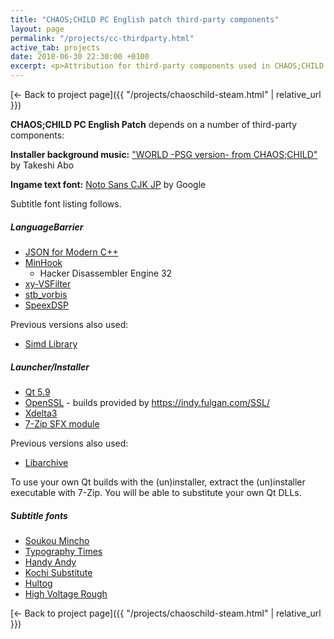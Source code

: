 ```yaml
---
title: "CHAOS;CHILD PC English patch third-party components"
layout: page
permalink: "/projects/cc-thirdparty.html"
active_tab: projects
date: 2018-06-30 22:30:00 +0100
excerpt: <p>Attribution for third-party components used in CHAOS;CHILD PC English Patch</p>
---
```


[← Back to project page]({{ "/projects/chaoschild-steam.html" | relative_url }})

**CHAOS;CHILD PC English Patch** depends on a number of third-party components:

**Installer background music:** ["WORLD -PSG version- from CHAOS;CHILD"](https://soundcloud.com/valsound/world-psg-version-from-chaoschild) by Takeshi Abo

**Ingame text font:** [Noto Sans CJK JP](https://www.google.com/get/noto/) by Google

Subtitle font listing follows.

##### LanguageBarrier

* [JSON for Modern C++](https://github.com/nlohmann/json)
* [MinHook](https://github.com/TsudaKageyu/minhook)
  * Hacker Disassembler Engine 32
* [xy-VSFilter](https://github.com/Cyberbeing/xy-VSFilter/tree/3.0.0.306)
* [stb_vorbis](https://github.com/nothings/stb)
* [SpeexDSP](https://www.speex.org)

Previous versions also used:

* [Simd Library](http://simd.sourceforge.net/)

##### Launcher/Installer

* [Qt 5.9](https://qt.io)
* [OpenSSL](https://www.openssl.org) - builds provided by https://indy.fulgan.com/SSL/
* [Xdelta3](http://xdelta.org)
* [7-Zip SFX module](https://7-zip.org/)

Previous versions also used:

* [Libarchive](https://www.libarchive.org/)

To use your own Qt builds with the (un)installer, extract the (un)installer executable with 7-Zip. You will be able to substitute your own Qt DLLs.

##### Subtitle fonts

* [Soukou Mincho](https://www.fontsquirrel.com/fonts/soukou-mincho)
* [Typography Times](https://fontlibrary.org/en/font/typography-times)
* [Handy Andy](https://www.dafont.com/handy-andy.font)
* [Kochi Substitute](https://osdn.net/projects/efont/)
* [Hultog](http://www222.pair.com/sjohn/fonts2.htm)
* [High Voltage Rough](https://www.dafont.com/highvoltage-rough.font)

[← Back to project page]({{ "/projects/chaoschild-steam.html" | relative_url }})